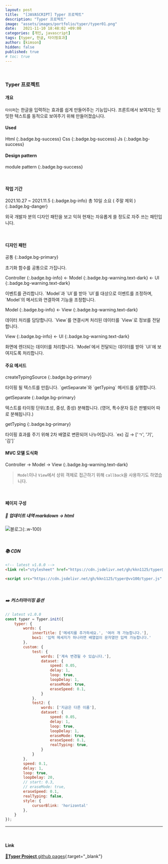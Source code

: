 ```yaml
---
layout: post
title:  "[JAVASCRIPT] Typer 프로젝트"
description: "Typer 프로젝트"
image: "assets/images/portfolio/typer/typer01.png"
date:   2021-11-10 18:48:02 +09:00
categories: [개인, javascript]
tags: [typer, 한글, 타이핑효과]
author: [kimson]
hidden: false
published: true
# toc: true
---
```

<br>

### Typer 프로젝트

#### 개요

`타이퍼`는 한글을 입력하는 효과를 쉽게 만들어주는 기능입니다. 프론트에서 보여지는 밋밋한 텍스트를 동적으로 보여주기 위해 만들어졌습니다.

#### Used

Html
{:.badge.bg-success}
Css
{:.badge.bg-success}
Js
{:.badge.bg-success}

#### Design pattern

module pattern
{:.badge.bg-success}

<br>

#### 작업 기간

<span>2021.10.27 ~ 2021.11.5</span>
{:.badge.bg-info}
총 10일 소요 ( 주말 제외 )
{:.badge.bg-danger}

외국 개발자 분의 디자인 패턴을 보고 익혀 현재는 자유롭게 쓸 정도로 자주 쓰는 패턴입니다.

<br>

#### 디자인 패턴

공통
{:.badge.bg-primary}

<span>
   초기화 함수를 공통으로 가집니다.
</span>

Controller
{:.badge.bg-info}
← Model
{:.badge.bg-warning.text-dark}
← UI
{:.badge.bg-warning.text-dark}

<span>
   이벤트를 관리합니다. `Model`과 `UI`를 받아 `UI`를 대상으로 이벤트를 조정하며, `Model`의 메서드와 연결하여 기능을 조정합니다.
</span>

Model
{:.badge.bg-info}
← View
{:.badge.bg-warning.text-dark}

<span>
   데이터 처리를 담당합니다. `View`를 연결시켜 처리된 데이터를 `View`로 정보를 전달합니다.
</span>

View
{:.badge.bg-info}
← UI
{:.badge.bg-warning.text-dark}

<span>
   화면에 렌더되는 데이터를 처리합니다. `Model`에서 전달되는 데이터를 받아 `UI`에 보여지도록 처리합니다.
</span>

#### 주요 메서드

createTypingSource
{:.badge.bg-primary}

<span>
   타이핑 될 텍스트를 만듭니다. `getSeparate`와 `getTyping` 메서드를 실행합니다.
</span>

getSeparate
{:.badge.bg-primary}

<span>
   텍스트를 타이핑 단위(초성, 중성, 종성) 분해합니다. (영어, 특수문자 등은 판별되어 따로 분해됩니다.)
</span>

getTyping
{:.badge.bg-primary}

<span>
   타이핑 효과를 주기 위해 2차 배열로 변환되어 나누어집니다. `ex) 김 → ['ㄱ', '기', '김']`
</span>

<div></div>

#### MVC 모델 도식화

Controller → Model → View
{:.badge.bg-warning.text-dark}

> `Model`이나 `View`에서 상위 객체로 접근하기 위해 `callback`을 사용하기도 하였습니다.

<div></div>

<br>

#### 페이지 구성

##### 📑 업데이트 내역 markdown → html

![블로그]({{site.baseurl}}assets/images/portfolio/typer/typer02.png){:.w-100}

<br>

##### 📚 CDN

```html
<!-- latest v1.0.0 -->
<link rel="stylesheet" href="https://cdn.jsdelivr.net/gh/kkn1125/typer@vv100/typer.css" integrity="sha384-72aQAReU+HRrgKRCBZ3h9JpFQmjl3vjb6bOeFdyCVDxJ/O3f3JQROWhfcLCcKbUd" crossorigin="anonymous">

<script src="https://cdn.jsdelivr.net/gh/kkn1125/typer@vv100/typer.js" integrity="sha384-7Yty6xCpiwX7zzSEtcqCQZlrZ3rERd8hrWTTo9/Xa/iA5Tg/iqbJdnCngimPL/PF" crossorigin="anonymous"></script>
```

<br>

##### ✒️ 커스터마이징 옵션

```javascript
// latest v1.0.0
const typer = Typer.init({
    typer: {
        words: {
            innerTitle: ['메세지를 추가하세요.', '여러 개 가능합니다.'],
            box1: '입력 메세지가 하나라면 배열없이 문자열만 입력 가능합니다.'
        },
        custom: {
            test: {
                words: ['계속 변경될 수 있습니다.'],
                dataset: {
                    speed: 0.05,
                    delay: 1,
                    loop: true,
                    loopDelay: 1,
                    eraseMode: true,
                    eraseSpeed: 0.1,
                }
            },
            test2: {
                words: ['지금은 다른 이름'],
                dataset: {
                    speed: 0.05,
                    delay: 1,
                    loop: true,
                    loopDelay: 1,
                    eraseMode: true,
                    eraseSpeed: 0.1,
                    realTyping: true,
                }
            }
        },
        speed: 0.1,
        delay: 1,
        loop: true,
        loopDelay: 20,
        // start: 0.3,
        // eraseMode: true,
        eraseSpeed: 0.1,
        realTyping: false,
        style: {
            cursorBlink: 'horizontal'
        },
    }
});
```

-----

<br>

#### Link

[📗**Typer Project** github pages][docs]{:target="_blank"}

[docs]: https://kkn1125.github.io/typer/
